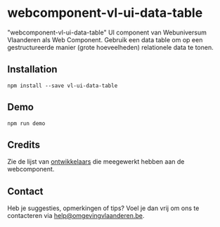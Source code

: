 # webcomponent-vl-ui-data-table
"webcomponent-vl-ui-data-table" UI component van Webuniversum Vlaanderen als Web Component.
Gebruik een data table om op een gestructureerde manier (grote hoeveelheden) relationele data te tonen.

## Installation
```
npm install --save vl-ui-data-table
```

## Demo
```
npm run demo
```

## Credits
Zie de lijst van [ontwikkelaars](https://github.com/milieuinfo/webcomponent-vl-ui-data-table/graphs/contributors) die meegewerkt hebben aan de webcomponent.

## Contact
Heb je suggesties, opmerkingen of tips? Voel je dan vrij om ons te contacteren via help@omgevingvlaanderen.be.